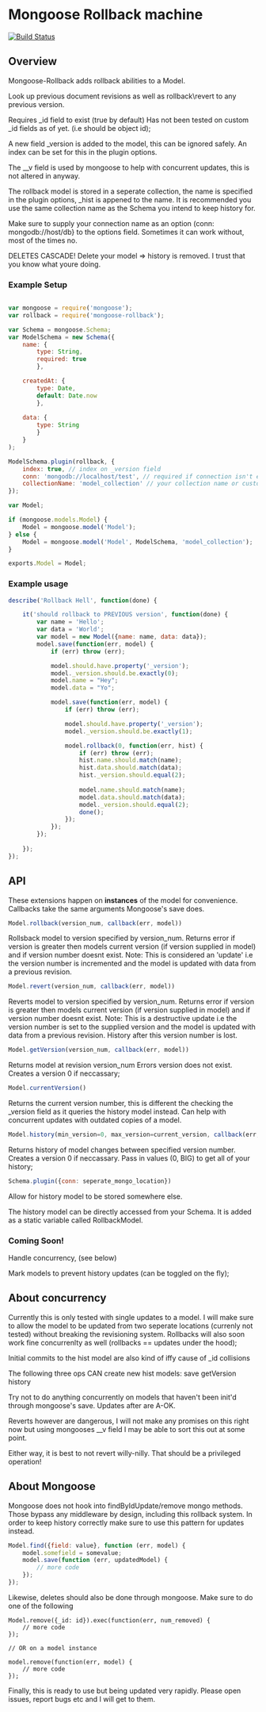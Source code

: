 Mongoose Rollback machine 
=========================

[![Build Status](https://travis-ci.org/Snkz/mongoose-rollback.svg?branch=master)](https://travis-ci.org/Snkz/mongoose-rollback)

## Overview
Mongoose-Rollback adds rollback abilities to a Model.

Look up previous document revisions as well as rollback\revert to any previous version.

Requires _id field to exist (true by default) Has not been tested on custom _id fields as of yet. (i.e should be object id);

A new field _version is added to the model, this can be ignored safely. An index can be set for this in the plugin options.

The \_\_v field is used by mongoose to help with concurrent updates, this is not altered in anyway.

The rollback model is stored in a seperate collection, the name is specified in the plugin options, \_hist is appened to the name. It is recommended you use the same collection name as the Schema you intend to keep history for.

Make sure to supply your connection name as an option (conn: mongodb://host/db} to the options field. Sometimes it can work without, most of the times no.

DELETES CASCADE! Delete your model => history is removed. I trust that you know what youre doing. 

### Example Setup
```javascript

var mongoose = require('mongoose');
var rollback = require('mongoose-rollback');

var Schema = mongoose.Schema;
var ModelSchema = new Schema({
    name: {
        type: String,
        required: true
        },

    createdAt: {
        type: Date,
        default: Date.now
        },
    
    data: {
        type: String
        }
    }
);

ModelSchema.plugin(rollback, {
    index: true, // index on _version field
    conn: 'mongodb://localhost/test', // required if connection isn't explict
    collectionName: 'model_collection' // your collection name or custom collection
});

var Model;

if (mongoose.models.Model) {
    Model = mongoose.model('Model');
} else {
    Model = mongoose.model('Model', ModelSchema, 'model_collection');
}

exports.Model = Model;
```

### Example usage 
```javascript
describe('Rollback Hell', function(done) {

    it('should rollback to PREVIOUS version', function(done) {
        var name = 'Hello';
        var data = 'World';
        var model = new Model({name: name, data: data});
        model.save(function(err, model) {
            if (err) throw (err);

            model.should.have.property('_version');
            model._version.should.be.exactly(0);
            model.name = "Hey";
            model.data = "Yo";

            model.save(function(err, model) {
                if (err) throw (err);

                model.should.have.property('_version');
                model._version.should.be.exactly(1);

                model.rollback(0, function(err, hist) {
                    if (err) throw (err);
                    hist.name.should.match(name);
                    hist.data.should.match(data);
                    hist._version.should.equal(2);
                    
                    model.name.should.match(name);
                    model.data.should.match(data);
                    model._version.should.equal(2);
                    done();
                });
            });
        });
        
    });
});
```
## API
These extensions happen on <b>instances</b> of the model for convenience.
Callbacks take the same arguments Mongoose's save does.
```javascript
Model.rollback(version_num, callback(err, model))
```
Rollsback model to version specified by version_num. Returns error if version is greater then models current version (if version supplied in model) and if version number doesnt exist. Note: This is considered an 'update' i.e the version number is incremented and the model is updated with data from a previous revision.
```javascript
Model.revert(version_num, callback(err, model))
```
Reverts model to version specified by version_num. Returns error if version is greater then models current version (if version supplied in model) and if version number doesnt exist. Note: This is a destructive update  i.e the version number is set to the supplied version  and the model is updated with data from a previous revision. History after this version number is lost.

```javascript
Model.getVersion(version_num, callback(err, model))
```
Returns model at revision version_num Errors version does not exist. Creates a version 0 if neccassary;
```javascript
Model.currentVersion() 
```
Returns the current version number, this is different the checking the \_version field as it queries the history model instead. Can help with concurrent updates with outdated copies of a model.
```javascript
Model.history(min_version=0, max_version=current_version, callback(err, model_array))
```
Returns history of model changes between specified version number. Creates a version 0 if neccassary. Pass in values (0, BIG) to get all of your history;

```javascript
Schema.plugin({conn: seperate_mongo_location})
```
Allow for history model to be stored somewhere else.


The history model can be directly accessed from your Schema. It is added as a static variable called RollbackModel.

### Coming Soon!

Handle concurrency, (see below)

Mark models to prevent history updates (can be toggled on the fly);

## About concurrency
Currently this is only tested with single updates to a model. I will make sure to allow the model to be updated from two seperate locations (currenly not tested) without breaking the revisioning system. Rollbacks will also soon work fine concurrenlty as well (rollbacks == updates under the hood);

Initial commits to the hist model are also kind of iffy cause of \_id collisions

The following three ops CAN create new hist models:
    save
    getVersion
    history

Try not to do anything concurrently on models that haven't been init'd through mongoose's save. Updates after are A-OK.

Reverts however are dangerous, I will not make any promises on this right now but using mongooses \_\_v field I may be able to sort this out at some point.

Either way, it is best to not revert willy-nilly. That should be a privileged operation!

## About Mongoose
Mongoose does not hook into findByIdUpdate/remove mongo methods. Those bypass any middleware by design, including this rollback system. In order to keep history correctly make sure to use this pattern for updates instead.

```javascript
Model.find({field: value}, function (err, model) {
    model.somefield = somevalue;
    model.save(function (err, updatedModel) {
        // more code
    });
});
```
Likewise, deletes should also be done through mongoose. Make sure to do one of the following

```javescript
Model.remove({_id: id}).exec(function(err, num_removed) {
    // more code
});

// OR on a model instance

model.remove(function(err, model) {
    // more code
});
```

Finally, this is ready to use but being updated very rapidly. Please open issues, report bugs etc and I will get to them.
